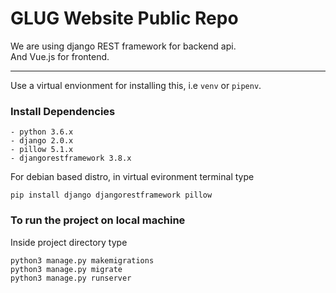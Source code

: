# GLUG Website Public Repo
We are using django REST framework for backend api. <br />
And Vue.js for frontend.

---
Use a virtual envionment for installing this, 
i.e `venv` or `pipenv`.
### Install Dependencies

    - python 3.6.x
    - django 2.0.x
    - pillow 5.1.x
    - djangorestframework 3.8.x

For debian based distro, in virtual evironment terminal type
```shell
pip install django djangorestframework pillow
```
### To run the project on local machine
Inside project directory type
```shell
python3 manage.py makemigrations
python3 manage.py migrate
python3 manage.py runserver
```

